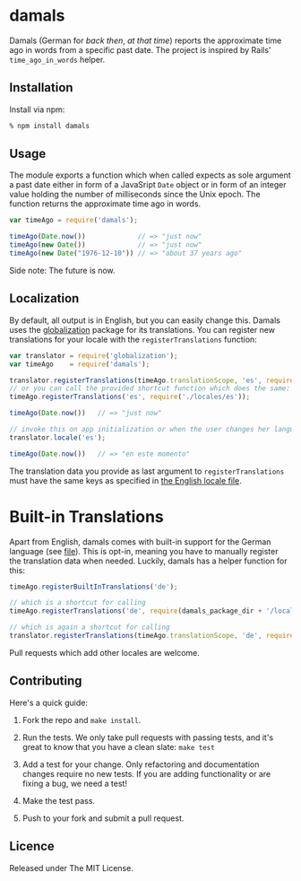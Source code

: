 # damals

Damals (German for _back then_, _at that time_) reports the approximate time ago in words from a specific past date. The project is inspired by Rails' `time_ago_in_words` helper.


## Installation

Install via npm:

```bash
% npm install damals
```


## Usage

The module exports a function which when called expects as sole argument a past date either in form of a JavaSript `Date` object or in form of an integer value holding the number of milliseconds since the Unix epoch. The function returns the approximate time ago in words.

```js
var timeAgo = require('damals');

timeAgo(Date.now())             // => "just now"
timeAgo(new Date())             // => "just now"
timeAgo(new Date("1976-12-10")) // => "about 37 years ago"
```

Side note: The future is now.


## Localization

By default, all output is in English, but you can easily change this. Damals uses the [globalization](https://github.com/martinandert/globalization) package for its translations. You can register new translations for your locale with the `registerTranslations` function:

```js
var translator = require('globalization');
var timeAgo    = require('damals');

translator.registerTranslations(timeAgo.translationScope, 'es', require('./locales/es'));
// or you can call the provided shortcut function which does the same:
timeAgo.registerTranslations('es', require('./locales/es'));

timeAgo(Date.now())   // => "just now"

// invoke this on app initialization or when the user changes her language preference
translator.locale('es');

timeAgo(Date.now())   // => "en este momento"
```

The translation data you provide as last argument to `registerTranslations` must have the same keys as specified in [the English locale file](locales/en.json).


# Built-in Translations

Apart from English, damals comes with built-in support for the German language (see [file](locales/de.json)). This is opt-in, meaning you have to manually register the translation data when needed. Luckily, damals has a helper function for this:

```js
timeAgo.registerBuiltInTranslations('de');

// which is a shortcut for calling
timeAgo.registerTranslations('de', require(damals_package_dir + '/locales/en'))

// which is again a shortcut for calling
translator.registerTranslations(timeAgo.translationScope, 'de', require(damals_package_dir + '/locales/en'))
```

Pull requests which add other locales are welcome.


## Contributing

Here's a quick guide:

1. Fork the repo and `make install`.

2. Run the tests. We only take pull requests with passing tests, and it's great to know that you have a clean slate: `make test`

3. Add a test for your change. Only refactoring and documentation changes require no new tests. If you are adding functionality or are fixing a bug, we need a test!

4. Make the test pass.

5. Push to your fork and submit a pull request.


## Licence

Released under The MIT License.
